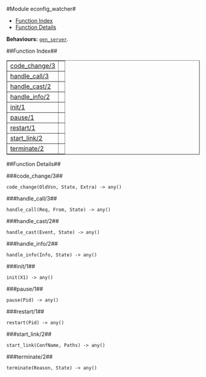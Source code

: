 

#Module econfig_watcher#
* [Function Index](#index)
* [Function Details](#functions)






__Behaviours:__ [`gen_server`](gen_server.md).<a name="index"></a>

##Function Index##


<table width="100%" border="1" cellspacing="0" cellpadding="2" summary="function index"><tr><td valign="top"><a href="#code_change-3">code_change/3</a></td><td></td></tr><tr><td valign="top"><a href="#handle_call-3">handle_call/3</a></td><td></td></tr><tr><td valign="top"><a href="#handle_cast-2">handle_cast/2</a></td><td></td></tr><tr><td valign="top"><a href="#handle_info-2">handle_info/2</a></td><td></td></tr><tr><td valign="top"><a href="#init-1">init/1</a></td><td></td></tr><tr><td valign="top"><a href="#pause-1">pause/1</a></td><td></td></tr><tr><td valign="top"><a href="#restart-1">restart/1</a></td><td></td></tr><tr><td valign="top"><a href="#start_link-2">start_link/2</a></td><td></td></tr><tr><td valign="top"><a href="#terminate-2">terminate/2</a></td><td></td></tr></table>


<a name="functions"></a>

##Function Details##

<a name="code_change-3"></a>

###code_change/3##




`code_change(OldVsn, State, Extra) -> any()`

<a name="handle_call-3"></a>

###handle_call/3##




`handle_call(Req, From, State) -> any()`

<a name="handle_cast-2"></a>

###handle_cast/2##




`handle_cast(Event, State) -> any()`

<a name="handle_info-2"></a>

###handle_info/2##




`handle_info(Info, State) -> any()`

<a name="init-1"></a>

###init/1##




`init(X1) -> any()`

<a name="pause-1"></a>

###pause/1##




`pause(Pid) -> any()`

<a name="restart-1"></a>

###restart/1##




`restart(Pid) -> any()`

<a name="start_link-2"></a>

###start_link/2##




`start_link(ConfName, Paths) -> any()`

<a name="terminate-2"></a>

###terminate/2##




`terminate(Reason, State) -> any()`

